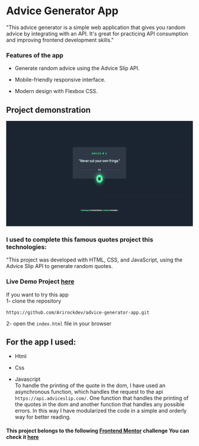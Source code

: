# Advice Generator App

"This advice generator is a simple web application that gives you random advice by integrating with an API. It's great for practicing API consumption and improving frontend development skills."


### Features of the app

- Generate random advice using the Advice Slip API.

- Mobile-friendly responsive interface.

- Modern design with Flexbox CSS.


## Project demonstration

![](./images/video-ezgif.com-video-to-gif-converter.gif)


### I used to complete this famous quotes project this technologies:

"This project was developed with HTML, CSS, and JavaScript, using the Advice Slip API to generate random quotes.


### Live Demo Project [here](https://advice-generator-app-frontendmentor-a.netlify.app/)


If you want to try this app  
1- clone the repository


    https://github.com/Arirockdev/advice-generator-app.git

  2- open the `index.html` file in your browser


## For the app I used:

- Html 

- Css

- Javascript  
To handle the printing of the quote in the dom, I have used an asynchronous function, which handles the request to the api `https://api.adviceslip.com/`. One function that handles the printing of the quotes in the dom and another function that handles any possible errors.
In this way I have modularized the code in a simple and orderly way for better reading.

#### This project belongs to the following [Frontend Mentor](https://www.frontendmentor.io/) challenge You can check it [here](https://www.frontendmentor.io/challenges/advice-generator-app-QdUG-13db)
